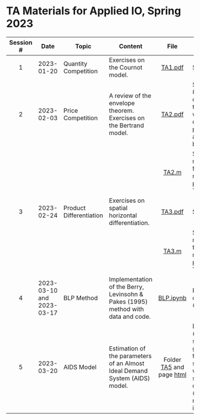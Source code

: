 # TA Materials for Applied IO, Spring 2023

| Session # 	| Date 	| Topic 	| Content 	| File 	| Material Description 	|
|:---:|---	|---	|---	|:---:|---	|
|1| 2023-01-20 	| Quantity Competition 	| Exercises on the Cournot model. 	| [TA1.pdf](https://github.com/conghanzheng/Applied_IO_TA/blob/856c5760fee73c84fd3ba397450aa8fbbd72b3b9/TA1_Quantity_Competition/TA1.pdf) 	| Slides 	|
|2| 2023-02-03 	| Price Competition 	| A review of the envelope theorem. Exercises on the Bertrand model. 	| [TA2.pdf](https://github.com/conghanzheng/Applied_IO_TA/blob/856c5760fee73c84fd3ba397450aa8fbbd72b3b9/TA2_Price_Competition/TA2.pdf) 	| Slides. *Update*: compared to the version we used in class, new pages 21 and 22 have been added. 	|
| |  	|  	|  	| [TA2.m](https://github.com/conghanzheng/Applied_IO_TA/blob/856c5760fee73c84fd3ba397450aa8fbbd72b3b9/TA2_Price_Competition/TA2.m) 	| Symbolic math solver for maximization problems in TA2.pdf	|
|3| 2023-02-24 	| Product Differentiation 	| Exercises on spatial horizontal differentiation. 	| [TA3.pdf](https://github.com/conghanzheng/Applied_IO_TA/blob/856c5760fee73c84fd3ba397450aa8fbbd72b3b9/TA3_Product_Differentiation/TA3.pdf)  | Slides 	|
| |  	|  	|  	| [TA3.m](https://github.com/conghanzheng/Applied_IO_TA/blob/856c5760fee73c84fd3ba397450aa8fbbd72b3b9/TA3_Product_Differentiation/TA3.m) 	| Symbolic math solver for maximization problems in TA3.pdf  |
|4| 2023-03-10 and 2023-03-17 | BLP Method 	| Implementation of the Berry, Levinsohn & Pakes (1995) method with data and code.  | [BLP.ipynb](https://github.com/conghanzheng/Applied_IO_TA/blob/bfc716b5c928bbf914484f4a7f5621e47764144c/TA4_BLP/BLP.ipynb)  | Replication of Nevo (2000). |
|5| 2023-03-20 | AIDS Model 	| Estimation of the parameters of an Almost Ideal Demand System (AIDS) model. 	| Folder [TA5](https://github.com/conghanzheng/Applied_IO_TA/tree/856c5760fee73c84fd3ba397450aa8fbbd72b3b9/TA5_AIDS) and page [html](https://conghanzheng.github.io/Applied_IO_TA/) 	| Documents (pdf, html, R script) generated from the <code>Rmd</code> source file, with the same content (code blocks not included in pdf). |